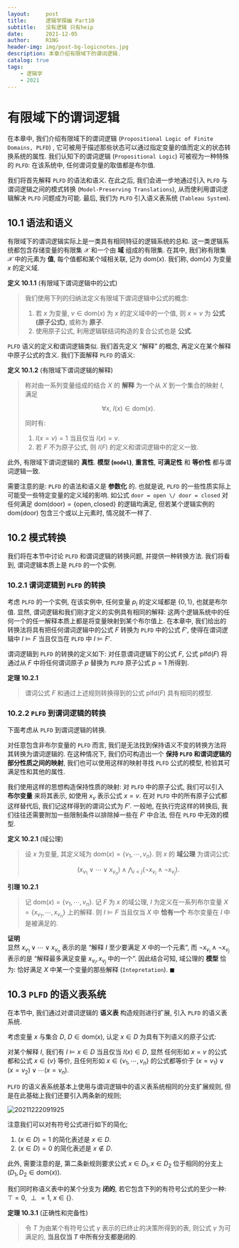 ```yaml
---
layout:     post
title:      逻辑学探幽 Part10
subtitle:   没有逻辑 只有heip
date:       2021-12-05
author:     R1NG
header-img: img/post-bg-logicnotes.jpg
description: 本章介绍有限域下的谓词逻辑.
catalog: true
tags:
    - 逻辑学
    - 2021
---
```


# 有限域下的谓词逻辑

在本章中, 我们介绍有限域下的谓词逻辑 (`Propositional Logic of Finite Domains, PLFD`) , 它可被用于描述那些状态可以通过指定变量的值而定义的状态转换系统的属性. 我们认知下的谓词逻辑 (`Propositional Logic`) 可被视为一种特殊的 `PLFD`: 在该系统中, 任何谓词变量的取值都是布尔值. 

我们将首先解释 `PLFD` 的语法和语义. 在此之后, 我们会进一步地通过引入 `PLFD` 与谓词逻辑之间的模式转换 (`Model-Preserving Translations`), 从而使利用谓词逻辑解决 `PLFD` 问题成为可能. 最后, 我们为 `PLFD` 引入语义表系统 (`Tableau System`). 

## 10.1 语法和语义

有限域下的谓词逻辑实际上是一类具有相同特征的逻辑系统的总和. 这一类逻辑系统都包含存储变量的有限集 $\mathscr{X}$ 和一个由 **域** 组成的有限集. 在其中, 我们称有限集 $\mathscr{X}$ 中的元素为 **值**, 每个值都和某个域相关联, 记为 $\text{dom}(x)$. 我们称, $\text{dom}(x)$ 为变量 $x$ 的定义域. 

**定义 10.1.1** (有限域下谓词逻辑中的公式)
> 我们使用下列的归纳法定义有限域下谓词逻辑中公式的概念:<br>
> 1. 若 $x$ 为变量, $v \in \text{dom}(x)$ 为 $x$ 的定义域中的一个值, 则 $x=v$ 为 **公式 (原子公式)**, 或称为 **原子**. 
> 2. 使用原子公式, 利用逻辑联结词构造的复合公式也是 **公式**.

`PLFD` 语义的定义和谓词逻辑类似. 我们首先定义 “解释” 的概念, 再定义在某个解释中原子公式的含义. 我们下面解释 `PLFD` 的语义:

**定义 10.1.2** (有限域下谓词逻辑的解释)
> 称对由一系列变量组成的结合 $X$ 的 **解释** 为一个从 $X$ 到一个集合的映射 $I$, 满足 
> 
> $$\forall x, ~ I(x) \in \text{dom}(x).$$
> 
> 同时有:<br>
> 1. $I(x=v) = 1$ 当且仅当 $I(x)=v$.
> 2. 若 $F$ 不为原子公式, 则 $I(F)$ 的定义和谓词逻辑中的定义一致. 

此外, 有限域下谓词逻辑的 **真性**. **模型 (`model`)**, **重言性**, **可满足性** 和 **等价性** 都与谓词逻辑一致. 

需要注意的是: `PLFD` 的语法和语义是 **参数化** 的. 也就是说, `PLFD` 的一些性质实际上可能受一些特定变量的定义域的影响. 如公式 `door = open \/ door = closed` 对任何满足 $\text{dom}(\text{door}) = \{\text{open}, \text{closed}\}$ 的逻辑均满足, 但若某个逻辑实例的 $\text{dom}(\text{door})$ 包含三个或以上元素时, 情况就不一样了. 


## 10.2 模式转换

我们将在本节中讨论 `PLFD` 和谓词逻辑的转换问题, 并提供一种转换方法. 我们将看到, 谓词逻辑本质上是 `PLFD` 的一个实例.

### 10.2.1 谓词逻辑到 `PLFD` 的转换

考虑 `PLFD` 的一个实例, 在该实例中, 任何变量 $p_i$ 的定义域都是 $\{0, 1\}$, 也就是布尔值. 显然, 谓词逻辑和我们刚才定义的实例具有相同的解释: 这两个逻辑系统中的任何一个的任一解释本质上都是将变量映射到某个布尔值上. 在本章中, 我们给出的转换法将具有把任何谓词逻辑中的公式 $F$ 转换为 `PLFD` 中的公式 $F'$, 使得在谓词逻辑中 $I \vDash F$ 当且仅当在 `PLFD` 中 $I \vDash F'$.

谓词逻辑到 `PLFD` 的转换的定义如下: 对任意谓词逻辑下的公式 $F$, 公式 $\text{plfd}(F)$ 将通过从 $F$ 中将任何谓词原子 $p$ 替换为 `PLFD` 原子公式 $p=1$ 所得到. 

**定理 10.2.1**
> 谓词公式 $F$ 和通过上述规则转换得到的公式 $\text{plfd}(F)$ 具有相同的模型. 


### 10.2.2 `PLFD` 到谓词逻辑的转换

下面考虑从 `PLFD` 到谓词逻辑的转换. 

对任意包含非布尔变量的 `PLFD` 而言, 我们是无法找到保持语义不变的转换方法将其转换为谓词逻辑的. 在这种情况下, 我们仍可构造出一个 **保持 `PLFD` 和谓词逻辑的部分性质之间的映射**, 我们也可以使用这样的映射寻找 `PLFD` 公式的模型, 检验其可满足性和其他的属性. 

我们使用这样的思想构造保持性质的映射: 对 `PLFD` 中的原子公式, 我们可以引入 **布尔变量** 来将其表示, 如使用 $x_v$ 表示公式 $x=v$. 在对 `PLFD` 中的所有原子公式都这样替代后, 我们记这样得到的谓词公式为 $F'$. 一般地, 在执行完这样的转换后, 我们往往还需要附加一些限制条件以排除掉一些在 $F'$ 中合法, 但在 `PLFD` 中无效的模型. 

**定义 10.2.1** (域公理)
> 设 $x$ 为变量, 其定义域为 $\text{dom}(x) =\{v_1, \cdots, v_n\}$. 则 $x$ 的 **域公理** 为谓词公式:
> 
> $$(x_{v_1} \vee \cdots \vee x_{v_n}) \wedge \bigwedge_{i < j} (\neg x_{v_i} \wedge \neg x_{v_j}).$$

**引理 10.2.1**
> 记 $\text{dom}(x) = \{v_1, \cdots, v_n\}.$ 记 $F$ 为 $x$ 的域公理, $I$ 为定义在一系列布尔变量 $X = \{x_{v_1}, \cdots, x_{v_n}\}$ 上的解释. 则 $I \vDash F$ 当且仅当 $X$ 中 **恰有一个** 布尔变量在 $I$ 中是被满足的.

**证明**<br>
显然 $x_{v_1} \vee \cdots \vee x_{v_n}$ 表示的是 “解释 $I$ 至少要满足 $X$ 中的一个元素”, 而 $\neg x_{v_i} \wedge \neg x_{v_j}$ 表示的是 “解释最多满足变量 $x_{v_i}, x_{v_j}$ 中的一个”. 因此结合可知, 域公理的 **模型** 恰为: 恰好满足 $X$ 中某一个变量的那些解释 (`Intepretation`). $\blacksquare$

## 10.3 `PLFD` 的语义表系统

在本节中, 我们通过对谓词逻辑的 **语义表** 构造规则进行扩展, 引入 `PLFD` 的语义表系统. 

考虑变量 $x$ 与集合 $D$, $D \in \text{dom}(x)$, 认定 $x \in D$ 为具有下列语义的原子公式: 

对某个解释 $I$, 我们有 $I \vDash x \in D$ 当且仅当 $I(x) \in D$, 显然 任何形如 $x=v$ 的公式都和公式 $x \in \{v\}$ 等价, 且任何形如 $x \in \{v_1, \cdots, v_n\}$ 的公式都等价于 $(x=v_1) \vee (x=v_2) \vee \cdots (x=v_n)$. 

`PLFD` 的语义表系统基本上使用与谓词逻辑中的语义表系统相同的分支扩展规则, 但是在此基础上我们还要引入两条新的规则;

![20211222091925](https://cdn.jsdelivr.net/gh/KirisameR/KirisameR.github.io/img/blogpost_images/20211222091925.png)

注意我们可以对有符号公式进行如下的简化;

1. $(x \in D)=1$ 的简化表述是 $x \in D$.
2. $(x \in D)=0$ 的简化表述是 $x \notin D$.

此外, 需要注意的是, 第二条新规则要求公式 $x \in D_1, x \in D_2$ 位于相同的分支上 $(D_1, D_2 \in \text{dom}(x))$.

我们同时称语义表中的某个分支为 **闭的**, 若它包含下列的有符号公式的至少一种: $\top = 0, ~ \perp = 1, ~ x \in \{\}$.

**定理 10.3.1** (正确性和完备性)
> 令 $T$ 为由某个有符号公式 $\gamma$ 表示的已终止的决策所得到的表, 则公式 $\gamma$ 为可满足的, **当且仅当 $T$ 中所有分支都是闭的**.